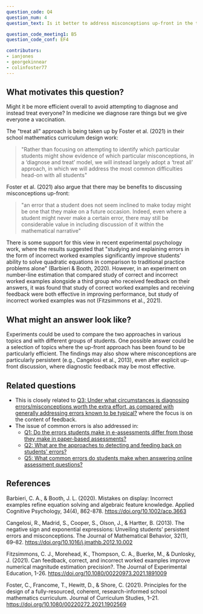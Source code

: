 ```yaml
---
question_code: Q4 
question_num: 4 
question_text: Is it better to address misconceptions up-front in the teaching (e.g. by presenting example student work and asking "where is the mistake"), rather than trying to detect and give feedback in it after the mistake is made? 

question_code_meeting1: B5 
question_code_conf: EF4 

contributors: 
- ianjones
- georgekinnear
- colinfoster77
---
```


## What motivates this question?

Might it be more efficient overall to avoid attempting to diagnose and instead treat everyone? In medicine we diagnose rare things but we give everyone a vaccination.

The "treat all" approach is being taken up by Foster et al. (2021) in their school mathematics curriculum design work:

> "Rather than focusing on attempting to identify which particular students might show evidence of which particular misconceptions, in a ‘diagnose and treat’ model, we will instead largely adopt a ‘treat all’ approach, in which we will address the most common difficulties head-on with all students"

Foster et al. (2021) also argue that there may be benefits to discussing misconceptions up-front:

> "an error that a student does not seem inclined to make today might be one that they make on a future occasion. Indeed, even where a student might never make a certain error, there may still be considerable value in including discussion of it within the mathematical narrative"

There is some support for this view in recent experimental psychology work, where the results suggested that "studying and explaining errors in the form of incorrect worked examples significantly improve students' ability to solve quadratic equations in comparison to traditional practice problems alone" (Barbieri & Booth, 2020). However, in an experiment on number-line estimation that compared study of correct and incorrect worked examples alongside a third group who received feedback on their answers, it was found that study of correct worked examples and receiving feedback were both effective in improving performance, but study of incorrect worked examples was not (Fitzsimmons et al., 2021).

## What might an answer look like?

Experiments could be used to compare the two approaches in various topics and with different groups of students. One possible answer could be a selection of topics where the up-front approach has been found to be particularly efficient. The findings may also show where misconceptions are particularly persistent (e.g., Cangelosi et al., 2013), even after explicit up-front discussion, where diagnostic feedback may be most effective.

## Related questions

* This is closely related to [Q3: Under what circumstances is diagnosing errors/misconceptions worth the extra effort, as compared with generally addressing errors known to be typical?](Q3) where the focus is on the content of feedback.
* The issue of common errors is also addressed in:
  - [Q1: Do the errors students make in e-assessments differ from those they make in paper-based assessments?](Q1)
  - [Q2: What are the approaches to detecting and feeding back on students' errors? ](Q2)
  - [Q5: What common errors do students make when answering online assessment questions?](Q5)

## References

Barbieri, C. A., & Booth, J. L. (2020). Mistakes on display: Incorrect examples refine equation solving and algebraic feature knowledge. Applied Cognitive Psychology, 34(4), 862-878. https://doi.org/10.1002/acp.3663

Cangelosi, R., Madrid, S., Cooper, S., Olson, J., & Hartter, B. (2013). The negative sign and exponential expressions: Unveiling students’ persistent errors and misconceptions. The Journal of Mathematical Behavior, 32(1), 69–82. https://doi.org/10.1016/j.jmathb.2012.10.002

Fitzsimmons, C. J., Morehead, K., Thompson, C. A., Buerke, M., & Dunlosky, J. (2021). Can feedback, correct, and incorrect worked examples improve numerical magnitude estimation precision?. The Journal of Experimental Education, 1-26. https://doi.org/10.1080/00220973.2021.1891009

Foster, C., Francome, T., Hewitt, D., & Shore, C. (2021). Principles for the design of a fully-resourced, coherent, research-informed school mathematics curriculum. Journal of Curriculum Studies, 1–21. https://doi.org/10.1080/00220272.2021.1902569
